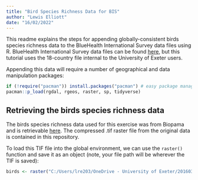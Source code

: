 ```yaml
---
title: "Bird Species Richness Data for BIS"
author: "Lewis Elliott"
date: "16/02/2022"
---
```





This readme explains the steps for appending globally-consistent birds species richness data to the BlueHealth International Survey data files using R. BlueHealth International Survey data files can be found [here](https://beta.ukdataservice.ac.uk/datacatalogue/studies/study?id=8874), but this tutorial uses the 18-country file internal to the University of Exeter users.

Appending this data will require a number of geographical and data manipulation packages:


```r
if (!require("pacman")) install.packages("pacman") # easy package management
pacman::p_load(rgdal, rgeos, raster, sp, tidyverse)
```

## Retrieving the birds species richness data

The birds species richness data used for this exercise was from Biopama and is retrievable [here](https://geonode-rris.biopama.org/layers/geonode:birds_richness_compressed#/). The compressed .tif raster file from the original data is contained in this repository.

To load this TIF file into the global environment, we can use the `raster()` function and save it as an object (note, your file path will be wherever the TIF is saved):


```r
birds <- raster("C:/Users/lre203/OneDrive - University of Exeter/20160301_BH/20160301_Survey/20170713_Data/Exposure Assessment/Bird Richness/birds_richness_compressed.TIF")
```


